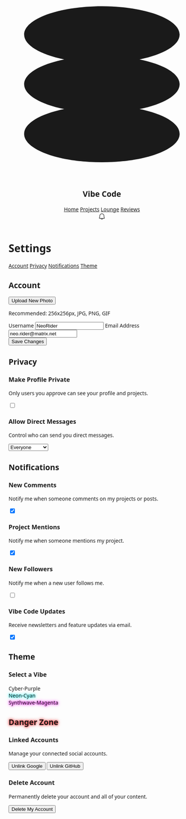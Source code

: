 <!DOCTYPE html>
<html><head>
<meta charset="utf-8"/>
<link crossorigin="" href="https://fonts.gstatic.com/" rel="preconnect"/>
<link as="style" href="https://fonts.googleapis.com/css2?display=swap&amp;family=Noto+Sans%3Awght%40400%3B500%3B700%3B900&amp;family=Space+Grotesk%3Awght%40400%3B500%3B700" onload="this.rel='stylesheet'" rel="stylesheet"/>
<title>Vibe Code - Settings</title>
<link href="data:image/x-icon;base64," rel="icon" type="image/x-icon"/>
<script src="https://cdn.tailwindcss.com?plugins=forms,container-queries"></script>
<style type="text/tailwindcss">
        :root {
            --primary-50: #f4e8ff;
            --primary-100: #e9d1ff;
            --primary-200: #d8b4ff;
            --primary-300: #c28fff;
            --primary-400: #a968ff;
            --primary-500: #8c3fff;
            --primary-600: #7f13ec;
            --primary-700: #6709c8;
            --primary-800: #51069f;
            --primary-900: #420483;
            --primary-950: #290259;
        }
        .neon-glow {
            box-shadow: 0 0 5px var(--primary-500), 0 0 10px var(--primary-600), 0 0 15px var(--primary-700);
        }
        .neon-text {
            text-shadow: 0 0 2px var(--primary-200), 0 0 5px var(--primary-400), 0 0 10px var(--primary-500);
        }
        .switch {
            position: relative;
            display: inline-block;
            width: 50px;
            height: 28px;
        }
        .switch input {
            opacity: 0;
            width: 0;
            height: 0;
        }
        .slider {
            position: absolute;
            cursor: pointer;
            top: 0;
            left: 0;
            right: 0;
            bottom: 0;
            background-color: #2c213a;
            -webkit-transition: .4s;
            transition: .4s;
            border: 1px solid var(--primary-800);
        }
        .slider:before {
            position: absolute;
            content: "";
            height: 20px;
            width: 20px;
            left: 3px;
            bottom: 3px;
            background-color: var(--primary-300);
            -webkit-transition: .4s;
            transition: .4s;
        }
        input:checked+.slider {
            background-color: var(--primary-700);
            box-shadow: 0 0 5px var(--primary-600);
        }
        input:checked+.slider:before {
             background-color: white;
            -webkit-transform: translateX(22px);
            -ms-transform: translateX(22px);
            transform: translateX(22px);
        }
        .slider.round {
            border-radius: 34px;
        }
        .slider.round:before {
            border-radius: 50%;
        }
    </style>
</head>
<body class="relative flex h-auto min-h-screen w-full flex-col bg-[#0d0714] dark group/design-root overflow-x-hidden" style='font-family: "Space Grotesk", "Noto Sans", sans-serif;'>
<div class="layout-container flex h-full grow flex-col">
<header class="flex items-center justify-between whitespace-nowrap border-b border-solid border-b-[#290259] px-10 py-4 shadow-lg shadow-[#0d0714]/50">
<div class="flex items-center gap-8">
<div class="flex items-center gap-4 text-[var(--primary-300)]">
<div class="size-6 neon-glow rounded-full">
<svg class="neon-text" fill="none" viewBox="0 0 48 48" xmlns="http://www.w3.org/2000/svg">
<path d="M44 11.2727C44 14.0109 39.8386 16.3957 33.69 17.6364C39.8386 18.877 44 21.2618 44 24C44 26.7382 39.8386 29.123 33.69 30.3636C39.8386 31.6043 44 33.9891 44 36.7273C44 40.7439 35.0457 44 24 44C12.9543 44 4 40.7439 4 36.7273C4 33.9891 8.16144 31.6043 14.31 30.3636C8.16144 29.123 4 26.7382 4 24C4 21.2618 8.16144 18.877 14.31 17.6364C8.16144 16.3957 4 14.0109 4 11.2727C4 7.25611 12.9543 4 24 4C35.0457 4 44 7.25611 44 11.2727Z" fill="currentColor"></path>
</svg>
</div>
<h2 class="text-white text-xl font-bold leading-tight tracking-[-0.015em] neon-text">Vibe Code</h2>
</div>
<nav class="flex items-center gap-9">
<a class="text-white/80 hover:text-white hover:neon-text transition-all duration-300 text-sm font-medium leading-normal" href="#">Home</a>
<a class="text-white/80 hover:text-white hover:neon-text transition-all duration-300 text-sm font-medium leading-normal" href="#">Projects</a>
<a class="text-white/80 hover:text-white hover:neon-text transition-all duration-300 text-sm font-medium leading-normal" href="#">Lounge</a>
<a class="text-white/80 hover:text-white hover:neon-text transition-all duration-300 text-sm font-medium leading-normal" href="#">Reviews</a>
</nav>
</div>
<div class="flex flex-1 justify-end gap-6 items-center">
<a class="relative flex max-w-[480px] cursor-pointer items-center justify-center overflow-hidden rounded-md h-10 w-10 bg-[#1a1122] border border-[var(--primary-800)] text-[var(--primary-300)] hover:bg-[var(--primary-900)] hover:border-[var(--primary-700)] hover:text-white transition-all duration-300" href="#">
<div class="text-current" data-icon="Bell" data-size="20px" data-weight="regular">
<svg fill="currentColor" height="20px" viewBox="0 0 256 256" width="20px" xmlns="http://www.w3.org/2000/svg">
<path d="M221.8,175.94C216.25,166.38,208,139.33,208,104a80,80,0,1,0-160,0c0,35.34-8.26,62.38-13.81,71.94A16,16,0,0,0,48,200H88.81a40,40,0,0,0,78.38,0H208a16,16,0,0,0,13.8-24.06ZM128,216a24,24,0,0,1-22.62-16h45.24A24,24,0,0,1,128,216ZM48,184c7.7-13.24,16-43.92,16-80a64,64,0,1,1,128,0c0,36.05,8.28,66.73,16,80Z"></path>
</svg>
</div>
<span class="absolute top-1.5 right-1.5 flex h-2.5 w-2.5">
<span class="animate-ping absolute inline-flex h-full w-full rounded-full bg-[var(--primary-400)] opacity-75"></span>
<span class="relative inline-flex rounded-full h-2.5 w-2.5 bg-[var(--primary-500)]"></span>
</span>
</a>
<div class="bg-center bg-no-repeat aspect-square bg-cover rounded-full size-10 border-2 border-[var(--primary-700)] neon-glow" style='background-image: url("https://lh3.googleusercontent.com/aida-public/AB6AXuBvZEfhBYKbFTFicM9GXhGKozsfG59CORp8em29rjEt4bBwnPAEzj6Qko23TmA1KhYsqNZIoLf-Uketgb7nQ6YtyThnarypSVDsQ5FwagF05byAHVeNvetONMF7ISVbVkE7ECLBPuL-Ed4Z-UFltl1VE0ypmFlA1PNn9YmmG5U5qgtMJYrBYE6d7bnLj9dD0W18y6EYMfV_2w9U466k7dQul31l0VBenZ4Ps3sXfDhr3BZk5DgKeCI3xFm3LZ5r7FVEePQReNgPEdM");'></div>
</div>
</header>
<main class="flex flex-1 justify-center py-10 px-4 sm:px-10 md:px-20 lg:px-40">
<div class="layout-content-container flex flex-col max-w-4xl flex-1 gap-12 w-full">
<h1 class="text-4xl font-bold text-white neon-text text-center">Settings</h1>
<div class="grid grid-cols-1 md:grid-cols-3 gap-10">
<div class="md:col-span-1">
<nav class="flex flex-col gap-2">
<a class="text-lg font-semibold text-[var(--primary-300)] neon-text py-2 px-4 border-l-4 border-[var(--primary-500)] bg-[#1a1122]/50" href="#account">Account</a>
<a class="text-lg font-medium text-white/70 hover:text-[var(--primary-300)] hover:bg-[#1a1122]/50 py-2 px-4 border-l-4 border-transparent hover:border-[var(--primary-500)] transition-all duration-200" href="#privacy">Privacy</a>
<a class="text-lg font-medium text-white/70 hover:text-[var(--primary-300)] hover:bg-[#1a1122]/50 py-2 px-4 border-l-4 border-transparent hover:border-[var(--primary-500)] transition-all duration-200" href="#notifications">Notifications</a>
<a class="text-lg font-medium text-white/70 hover:text-[var(--primary-300)] hover:bg-[#1a1122]/50 py-2 px-4 border-l-4 border-transparent hover:border-[var(--primary-500)] transition-all duration-200" href="#theme">Theme</a>
</nav>
</div>
<div class="md:col-span-2 flex flex-col gap-12">
<section class="flex flex-col gap-6 p-6 bg-[#11091a] border border-[var(--primary-900)] rounded-lg shadow-lg shadow-black/30" id="account">
<h2 class="text-2xl font-bold text-[var(--primary-300)] neon-text border-b border-[var(--primary-900)] pb-4">Account</h2>
<div class="flex items-center gap-6">
<div class="bg-center bg-no-repeat aspect-square bg-cover rounded-full size-24 border-4 border-[var(--primary-700)] neon-glow" style='background-image: url("https://lh3.googleusercontent.com/aida-public/AB6AXuBvZEfhBYKbFTFicM9GXhGKozsfG59CORp8em29rjEt4bBwnPAEzj6Qko23TmA1KhYsqNZIoLf-Uketgb7nQ6YtyThnarypSVDsQ5FwagF05byAHVeNvetONMF7ISVbVkE7ECLBPuL-Ed4Z-UFltl1VE0ypmFlA1PNn9YmmG5U5qgtMJYrBYE6d7bnLj9dD0W18y6EYMfV_2w9U466k7dQul31l0VBenZ4Ps3sXfDhr3BZk5DgKeCI3xFm3LZ5r7FVEePQReNgPEdM");'></div>
<div class="flex flex-col gap-2">
<button class="w-fit text-sm font-semibold bg-[var(--primary-600)] text-white px-4 py-2 rounded-md neon-glow hover:bg-[var(--primary-500)] transition-all duration-300">Upload New Photo</button>
<p class="text-xs text-white/60">Recommended: 256x256px, JPG, PNG, GIF</p>
</div>
</div>
<div class="flex flex-col gap-4">
<label class="flex flex-col gap-1.5 w-full">
<span class="text-sm font-medium text-[var(--primary-300)]">Username</span>
<input class="form-input flex w-full min-w-0 flex-1 resize-none overflow-hidden rounded-md text-white/90 focus:outline-0 focus:ring-2 focus:ring-[var(--primary-600)] border border-[var(--primary-800)] bg-[#1a1122] h-10 placeholder:text-[var(--primary-300)]/60 px-3 text-sm font-normal leading-normal" value="NeoRider"/>
</label>
<label class="flex flex-col gap-1.5 w-full">
<span class="text-sm font-medium text-[var(--primary-300)]">Email Address</span>
<input class="form-input flex w-full min-w-0 flex-1 resize-none overflow-hidden rounded-md text-white/90 focus:outline-0 focus:ring-2 focus:ring-[var(--primary-600)] border border-[var(--primary-800)] bg-[#1a1122] h-10 placeholder:text-[var(--primary-300)]/60 px-3 text-sm font-normal leading-normal" type="email" value="neo.rider@matrix.net"/>
</label>
</div>
<button class="self-start text-sm font-semibold bg-[var(--primary-600)] text-white px-6 py-2 rounded-md neon-glow hover:bg-[var(--primary-500)] transition-all duration-300">Save Changes</button>
</section>
<section class="flex flex-col gap-6 p-6 bg-[#11091a] border border-[var(--primary-900)] rounded-lg shadow-lg shadow-black/30" id="privacy">
<h2 class="text-2xl font-bold text-[var(--primary-300)] neon-text border-b border-[var(--primary-900)] pb-4">Privacy</h2>
<div class="flex flex-col gap-4">
<div class="flex items-center justify-between">
<div>
<h3 class="font-medium text-white">Make Profile Private</h3>
<p class="text-sm text-white/60">Only users you approve can see your profile and projects.</p>
</div>
<label class="switch"><input type="checkbox"/><span class="slider round"></span></label>
</div>
<div class="flex items-center justify-between">
<div>
<h3 class="font-medium text-white">Allow Direct Messages</h3>
<p class="text-sm text-white/60">Control who can send you direct messages.</p>
</div>
<select class="form-select w-48 text-sm bg-[#1a1122] text-white/90 border border-[var(--primary-800)] rounded-md focus:ring-2 focus:ring-[var(--primary-600)] focus:border-[var(--primary-600)] transition-all duration-300">
<option>Everyone</option>
<option>Users I Follow</option>
<option>Nobody</option>
</select>
</div>
</div>
</section>
<section class="flex flex-col gap-6 p-6 bg-[#11091a] border border-[var(--primary-900)] rounded-lg shadow-lg shadow-black/30" id="notifications">
<h2 class="text-2xl font-bold text-[var(--primary-300)] neon-text border-b border-[var(--primary-900)] pb-4">Notifications</h2>
<div class="flex flex-col gap-4">
<div class="flex items-center justify-between">
<div><h3 class="font-medium text-white">New Comments</h3><p class="text-sm text-white/60">Notify me when someone comments on my projects or posts.</p></div>
<label class="switch"><input checked="" type="checkbox"/><span class="slider round"></span></label>
</div>
<div class="flex items-center justify-between">
<div><h3 class="font-medium text-white">Project Mentions</h3><p class="text-sm text-white/60">Notify me when someone mentions my project.</p></div>
<label class="switch"><input checked="" type="checkbox"/><span class="slider round"></span></label>
</div>
<div class="flex items-center justify-between">
<div><h3 class="font-medium text-white">New Followers</h3><p class="text-sm text-white/60">Notify me when a new user follows me.</p></div>
<label class="switch"><input type="checkbox"/><span class="slider round"></span></label>
</div>
<div class="flex items-center justify-between">
<div><h3 class="font-medium text-white">Vibe Code Updates</h3><p class="text-sm text-white/60">Receive newsletters and feature updates via email.</p></div>
<label class="switch"><input checked="" type="checkbox"/><span class="slider round"></span></label>
</div>
</div>
</section>
<section class="flex flex-col gap-6 p-6 bg-[#11091a] border border-[var(--primary-900)] rounded-lg shadow-lg shadow-black/30" id="theme">
<h2 class="text-2xl font-bold text-[var(--primary-300)] neon-text border-b border-[var(--primary-900)] pb-4">Theme</h2>
<div class="flex flex-col gap-4">
<h3 class="font-medium text-white">Select a Vibe</h3>
<div class="grid grid-cols-2 sm:grid-cols-3 gap-4">
<div class="cursor-pointer border-2 border-[var(--primary-500)] rounded-lg p-2 neon-glow">
<div class="w-full h-16 rounded bg-[#0d0714] border border-[var(--primary-900)] flex items-center justify-center">
<span class="text-white neon-text" style="--primary-500: #8c3fff;">Cyber-Purple</span>
</div>
</div>
<div class="cursor-pointer border-2 border-transparent hover:border-[#00ffff] rounded-lg p-2 transition-all duration-300">
<div class="w-full h-16 rounded bg-[#0A192F] border border-[#172A45] flex items-center justify-center">
<span class="text-white" style="text-shadow: 0 0 5px #00ffff, 0 0 10px #00ffff;">Neon-Cyan</span>
</div>
</div>
<div class="cursor-pointer border-2 border-transparent hover:border-[#ff00ff] rounded-lg p-2 transition-all duration-300">
<div class="w-full h-16 rounded bg-[#1A001A] border border-[#330033] flex items-center justify-center">
<span class="text-white" style="text-shadow: 0 0 5px #ff00ff, 0 0 10px #ff00ff;">Synthwave-Magenta</span>
</div>
</div>
</div>
</div>
</section>
<section class="flex flex-col gap-6 p-6 bg-[#1a0f0f] border border-[#a83232] rounded-lg shadow-lg shadow-black/30" id="danger">
<h2 class="text-2xl font-bold text-[#ff5555] neon-text" style="text-shadow: 0 0 2px #ff5555, 0 0 5px #ff5555, 0 0 10px #d43737;">Danger Zone</h2>
<div class="flex flex-col gap-4">
<div class="flex items-center justify-between">
<div><h3 class="font-medium text-white">Linked Accounts</h3><p class="text-sm text-white/60">Manage your connected social accounts.</p></div>
<div class="flex gap-2">
<button class="text-sm font-semibold bg-[#2c213a] text-white px-4 py-2 rounded-md border border-[var(--primary-800)] hover:border-red-500 hover:text-red-400 transition-all duration-300">Unlink Google</button>
<button class="text-sm font-semibold bg-[#2c213a] text-white px-4 py-2 rounded-md border border-[var(--primary-800)] hover:border-red-500 hover:text-red-400 transition-all duration-300">Unlink GitHub</button>
</div>
</div>
<div class="flex items-center justify-between border-t border-red-500/20 pt-4">
<div><h3 class="font-medium text-white">Delete Account</h3><p class="text-sm text-white/60">Permanently delete your account and all of your content.</p></div>
<button class="text-sm font-semibold bg-red-600/80 text-white px-4 py-2 rounded-md shadow-lg shadow-red-900/50 hover:bg-red-500 transition-all duration-300">Delete My Account</button>
</div>
</div>
</section>
</div>
</div>
</div>
</main>
</div>

</body></html>